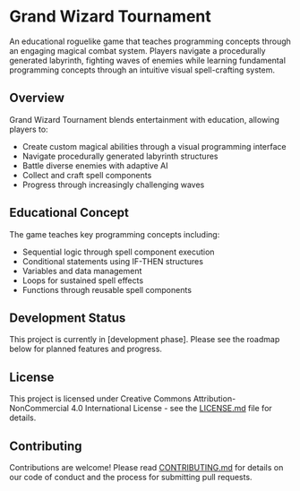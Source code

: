 # Grand Wizard Tournament

An educational roguelike game that teaches programming concepts through an engaging magical combat system. Players navigate a procedurally generated labyrinth, fighting waves of enemies while learning fundamental programming concepts through an intuitive visual spell-crafting system.

## Overview

Grand Wizard Tournament blends entertainment with education, allowing players to:
- Create custom magical abilities through a visual programming interface
- Navigate procedurally generated labyrinth structures
- Battle diverse enemies with adaptive AI
- Collect and craft spell components
- Progress through increasingly challenging waves

## Educational Concept

The game teaches key programming concepts including:
- Sequential logic through spell component execution
- Conditional statements using IF-THEN structures
- Variables and data management
- Loops for sustained spell effects
- Functions through reusable spell components

## Development Status

This project is currently in [development phase]. Please see the roadmap below for planned features and progress.

## License

This project is licensed under Creative Commons Attribution-NonCommercial 4.0 International License - see the [LICENSE.md](LICENSE.md) file for details.

## Contributing

Contributions are welcome! Please read [CONTRIBUTING.md](CONTRIBUTING.md) for details on our code of conduct and the process for submitting pull requests.